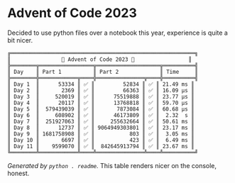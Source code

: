 # Advent of Code 2023 

Decided to use python files over a notebook this year, experience is quite a bit nicer.

```
╔══════════════════════════════════════════════════════════╗
║                🐍 Advent of Code 2023 🐍                 ║
╠════════╦═════════════════╦════════════════════╦══════════╣
║ Day    ║ Part 1          ║ Part 2             ║ Time     ║
╠════════╬════════════╦════╬═══════════════╦════╬══════════╣
║ Day 1  ║      53334 ║ ✅ ║         52834 ║ ✅ ║ 21.49 ms ║
║ Day 2  ║       2369 ║ ✅ ║         66363 ║ ✅ ║ 16.09 μs ║
║ Day 3  ║     520019 ║ ✅ ║      75519888 ║ ✅ ║ 23.77 μs ║
║ Day 4  ║      20117 ║ ✅ ║      13768818 ║ ✅ ║ 59.70 μs ║
║ Day 5  ║  579439039 ║ ✅ ║       7873084 ║ ✅ ║ 60.68 μs ║
║ Day 6  ║     608902 ║ ✅ ║      46173809 ║ ✅ ║  2.32  s ║
║ Day 7  ║  251927063 ║ ✅ ║     255632664 ║ ✅ ║ 50.61 ms ║
║ Day 8  ║      12737 ║ ✅ ║ 9064949303801 ║ ✅ ║ 23.17 ms ║
║ Day 9  ║ 1681758908 ║ ✅ ║           803 ║ ✅ ║  3.05 ms ║
║ Day 10 ║       6697 ║ ✅ ║           423 ║ ✅ ║  6.49 ms ║
║ Day 11 ║    9599070 ║ ✅ ║  842645913794 ║ ✅ ║ 23.67 ms ║
╚════════╩════════════╩════╩═══════════════╩════╩══════════╝
```


_Generated by `python . readme`._
This table renders nicer on the console, honest.
